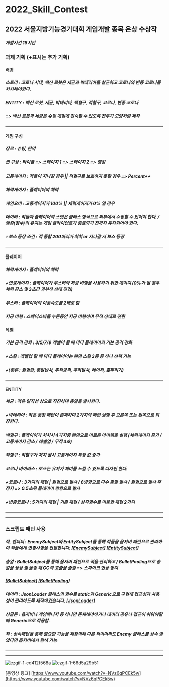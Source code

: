 # 2022_Skill_Contest

## **2022 서울지방기능경기대회 게임개발 종목 은상 수상작**

##### 개발시간 18시간

### 과제 기획 (+표시는 추가 기획)

#### 배경

##### 스토리 : 코로나 시대, 백신 로봇은 세균과 박테리아를 살균하고 코로나와 변종 코로나를 처치해야한다.
##### ENTITY : 백신 로봇, 세균, 박테리아, 백혈구, 적혈구, 코로나, 변종 코로나
##### => 백신 로봇과 세균은 슈팅 게임에 친숙할 수 있도록 전투기 모양처럼 제작

------------

#### 게임 구성

##### 장르 : 슈팅, 탄막
##### 씬 구성 : 타이틀 => 스테이지 1 => 스테이지 2 => 랭킹
##### 고통게이지 : 적들이 지나갈 경우 || 적혈구를 보호하지 못할 경우 => Percent++
##### 체력게이지 : 플레이어의 체력
##### 게임오버 : 고통게이지가 100% || 체력게이지가 0% 일 경우
##### 데이터 : 적들과 플레이어의 스텟은 클래스 형식으로 외부에서 수정할 수 있어야 한다. / 랭킹(점수)의 유지는 게임 클라이언트가 종료되기 전까지 유지되어야 한다.

##### +보스 등장 조건 : 적 통합 200마리가 처치 or 지나갈 시 보스 등장

------------

#### 플레이어

##### 체력게이지 : 플레이어의 체력
##### +연료게이지 : 플레이어가 부스터와 저공 비행을 사용하기 위한 게이지 (0%가 될 경우 체력 감소 및 3초간 과부하 상태 진입)
##### 부스터 : 플레이어의 이동속도를 2배로 함
##### 저공 비행 : 스페이스바를 누른동안 저공 비행하며 무적 상태로 전환

#### 레벨
##### 기본 공격 강화 : 3/5/7/9 레벨이 될 때 마다 플레이어의 기본 공격 강화
##### +스킬 : 레벨업 할 때 마다 플레이어는 랜덤 스킬 3종 중 하나 선택 가능
##### +(종류 : 원형탄, 총알반사, 추적공격, 추적발사, 레이저, 흝뿌리기)

------------

#### ENTITY
##### 세균 : 적은 일직선 상으로 직진하며 총알을 발사한다.
##### +박테리아 : 적은 등장 패턴이 존재하며 2가지의 패턴 실행 후 오른쪽 또는 왼쪽으로 퇴장한다.
##### 백혈구 : 플레이어가 처치시 4가지중 랜덤으로 이로운 아이템을 실행 (체력게이지 증가 / 고통게이지 감소 / 레벨업 / 무적 3초)
##### 적혈구 : 적혈구가 처치 될시 고통게이지 특정 값 증가
##### 코로나 바이러스 : 보스는 유저가 재미를 느낄 수 있도록 디자인 한다.
##### +코로나 : 3가지의 패턴 | 원형으로 발사 / 6방향으로 다수 총알 발사 / 원형으로 발사 후 정지 => 0.5초뒤 플레이어 방향으로 발사
##### +변종코로나 : 5가지의 패턴 | 기존 패턴 / 삼각함수를 이용한 패턴 2가지

------------
------------

### 스크립트 패턴 사용

##### 적, 엔티티 : EnemySubject와 EntitySubject를 통해 적들을 옵저버 패턴으로 관리하여 적들에게 변경사항을 전달합니다. [[EnemySubject](https://github.com/hariharu1221/2022_Skill_Contest/blob/main/Assets/Scripts/Enemy/EnemySubject.cs)] [[EntitySubject](https://github.com/hariharu1221/2022_Skill_Contest/blob/main/Assets/Scripts/Entity/EntitySubject.cs)]

##### 총알 : BulletSubject를 통해 옵저버 패턴으로 적을 관리하고 / BulletPooling으로 총알을 생성 및 폴링 해 GC의 호출을 줄임 => 스파이크 현상 방지
##### [[BulletSubject](https://github.com/hariharu1221/2022_Skill_Contest/blob/main/Assets/Scripts/Bullet/BulletSubject.cs)] [[BulletPooling](https://github.com/hariharu1221/2022_Skill_Contest/blob/main/Assets/Scripts/Bullet/BulletPooling.cs)]

##### 데이터 : JsonLoader 클래스의 함수를 static과 Generic으로 구현해 접근성과 사용성이 편리하도록 제작하였습니다. [[JsonLoader](https://github.com/hariharu1221/2022_Skill_Contest/blob/main/Assets/Scripts/Utils/JsonLoader.cs)]

##### 싱글톤 : 옵저버나 게임매니저 등 하나만 존재해야하거나 데이터 공유나 접근이 쉬워야할 때 Generic으로 적용함.

##### 적 : 상속패턴을 통해 필요한 기능을 재정의해 다른 적이더라도 Enemy 클래스를 상속 받았다면 옵저버에서 탐색 가능

------------
------------

![ezgif-1-cd412f568a](https://user-images.githubusercontent.com/67540874/165127085-c83fa8dd-9510-472d-84a6-aa2472a79991.gif)
![ezgif-1-66d5a29b51](https://user-images.githubusercontent.com/67540874/165127350-d834fd0c-52ad-4479-8a3a-5600342eae54.gif)

[동영상 링크] [https://www.youtube.com/watch?v=NVz6qPCEk5w](https://www.youtube.com/watch?v=NVz6qPCEk5w)

